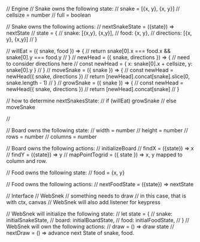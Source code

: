 // Engine
// Snake owns the following state:
// snake = [{x, y}, {x, y}]
// cellsize = number
// full = boolean

// Snake owns the following actions:
  // nextSnakeState = ({state}) => nextState
  // state = {
  //  snake: [{x,y}, {x,y}],
  //  food: {x, y},
  //  directions: [{x, y}, {x,y}]
  // }

  // willEat = ({ snake, food }) => {
  //  return snake[0].x === food.x && snake[0].y === food.y
  // }
  // newHead = ({ snake, directions }) => {
  // need to consider directions here
  //  const newHead = { x: snake[0].x + cellsize, y: snake[0].y }
  // }
  // moveSnake = ({ snake }) => {
  //  const newHead = newHead({ snake, directions })
  //  return [newHead].concat[snake].slice(0, snake.length - 1)
  // }
  // growSnake = ({ snake }) => {
  //  const newHead = newHead({ snake, directions })
  //  return [newHead].concat[snake]
  // }

// how to determine nextSnakesState:
// if (willEat) growSnake
// else moveSnake

//


// Board owns the following state:
// width = number
// height = number
// rows = number
// columns = number

// Board owns the following actions:
// initializeBoard
// findX = ({state}) => x
// findY = ({state}) => y
// mapPointTogrid = ({ state }) => x, y mapped to column and row.

// Food owns the following state:
// food = {x, y}

// Food owns the following actions:
// nextFoodState = ({state}) => nextState

// Interface
// WebSnek
// something needs to draw
// in this case, that is with ctx, canvas
// WebSnek will also add listener for keypress

// WebSnek will initialize the following state:
// let state = {
//  snake: initialSnakeState,
//  board: initialBoardState,
//  food: initialFoodState,
// }
// WebSnek will own the following actions:
// draw = () => draw state
// nextDraw = () => advance next State of snake, food.
